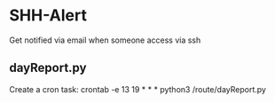 # SHH-Alert
Get notified via email when someone access via ssh

## dayReport.py
Create a cron task:
crontab -e
13 19 * * * python3 /route/dayReport.py

